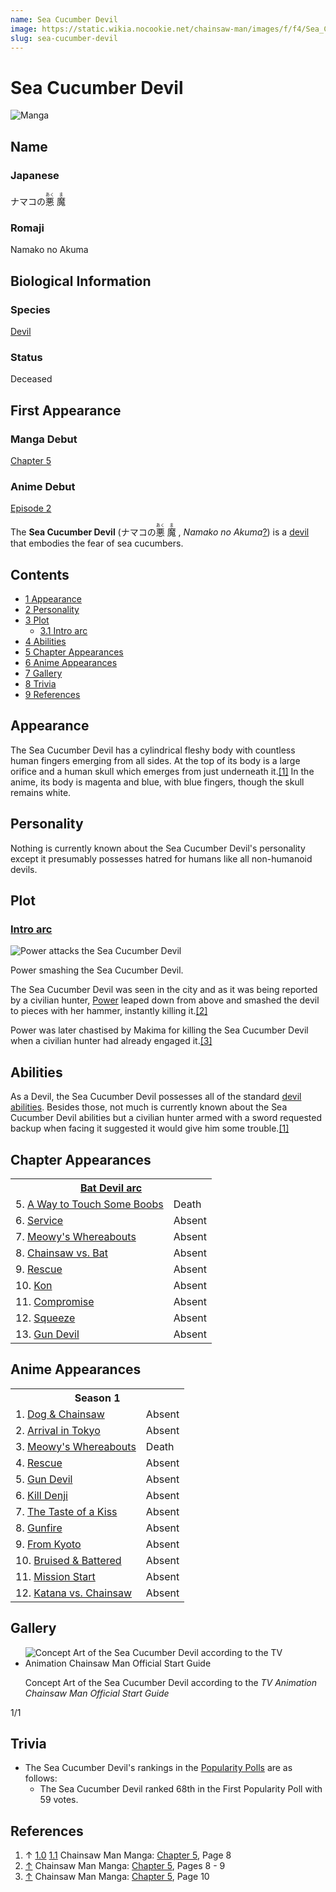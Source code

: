 ```yaml
---
name: Sea Cucumber Devil
image: https://static.wikia.nocookie.net/chainsaw-man/images/f/f4/Sea_Cucumber_Devil_anime.png
slug: sea-cucumber-devil
---
```


# Sea Cucumber Devil

![Manga](https://static.wikia.nocookie.net/chainsaw-man/images/8/82/Sea_Cucumber_Devil.png "Sea Cucumber Devil.png")

## Name

### Japanese

ナマコの<ruby lang="ja"><rb>悪</rb><rp> (</rp><rt>あく</rt><rp>) </rp></ruby> <ruby lang="ja"><rb>魔</rb><rp> (</rp><rt>ま</rt><rp>)</rp></ruby>

### Romaji

Namako no Akuma

## Biological Information

### Species

[Devil](/devil "Devil")

### Status

Deceased

## First Appearance

### Manga Debut

[Chapter 5](/chapter-5 "Chapter 5")

### Anime Debut

[Episode 2](/episode-2 "Episode 2")

The **Sea Cucumber Devil** (ナマコの<ruby lang="ja"><rb>悪</rb><rp> (</rp><rt>あく</rt><rp>) </rp></ruby> <ruby lang="ja"><rb>魔</rb><rp> (</rp><rt>ま</rt><rp>) </rp></ruby> , _Namako no Akuma_[?](http://en.wikipedia.org/wiki/Help:Installing_Japanese_character_sets "wikipedia:Help:Installing Japanese character sets")) is a [devil](/devil "Devil") that embodies the fear of sea cucumbers.

## Contents

-   [1 Appearance](#Appearance)
-   [2 Personality](#Personality)
-   [3 Plot](#Plot)
    -   [3.1 Intro arc](#Intro_arc)
-   [4 Abilities](#Abilities)
-   [5 Chapter Appearances](#Chapter_Appearances)
-   [6 Anime Appearances](#Anime_Appearances)
-   [7 Gallery](#Gallery)
-   [8 Trivia](#Trivia)
-   [9 References](#References)

## Appearance

The Sea Cucumber Devil has a cylindrical fleshy body with countless human fingers emerging from all sides. At the top of its body is a large orifice and a human skull which emerges from just underneath it.[\[1\]](#cite_note-Ch5Pg8-1) In the anime, its body is magenta and blue, with blue fingers, though the skull remains white.

## Personality

Nothing is currently known about the Sea Cucumber Devil's personality except it presumably possesses hatred for humans like all non-humanoid devils.

## Plot

### [Intro arc](/intro-arc "Intro arc")

![Power attacks the Sea Cucumber Devil](https://static.wikia.nocookie.net/chainsaw-man/images/c/c0/Power_attacks_the_Sea_Cucumber_Devil.png "Power attacks the Sea Cucumber Devil.png")

[](/file:power-attacks-the-sea-cucumber-devil.png)

Power smashing the Sea Cucumber Devil.

The Sea Cucumber Devil was seen in the city and as it was being reported by a civilian hunter, [Power](/power "Power") leaped down from above and smashed the devil to pieces with her hammer, instantly killing it.[\[2\]](#cite_note-Ch5Pg8_-_9-2)

Power was later chastised by Makima for killing the Sea Cucumber Devil when a civilian hunter had already engaged it.[\[3\]](#cite_note-Ch5Pg10-3)

## Abilities

As a Devil, the Sea Cucumber Devil possesses all of the standard [devil abilities](/devil#general-abilities "Devil"). Besides those, not much is currently known about the Sea Cucumber Devil abilities but a civilian hunter armed with a sword requested backup when facing it suggested it would give him some trouble.[\[1\]](#cite_note-Ch5Pg8-1)  

## Chapter Appearances

<table><tbody><tr><th colspan="2"><center><a href="/bat-devil-arc" title="Bat Devil arc"><span>Bat Devil arc</span></a></center></th></tr><tr><td>5. <a href="/chapter-5" title="Chapter 5">A Way to Touch Some Boobs</a></td><td><span>Death</span></td></tr><tr><td>6. <a href="/chapter-6" title="Chapter 6">Service</a></td><td><span>Absent</span></td></tr><tr><td>7. <a href="/chapter-7" title="Chapter 7">Meowy's Whereabouts</a></td><td><span>Absent</span></td></tr><tr><td>8. <a href="/chapter-8" title="Chapter 8">Chainsaw vs. Bat</a></td><td><span>Absent</span></td></tr><tr><td>9. <a href="/chapter-9" title="Chapter 9">Rescue</a></td><td><span>Absent</span></td></tr><tr><td>10. <a href="/chapter-10" title="Chapter 10">Kon</a></td><td><span>Absent</span></td></tr><tr><td>11. <a href="/chapter-11" title="Chapter 11">Compromise</a></td><td><span>Absent</span></td></tr><tr><td>12. <a href="/chapter-12" title="Chapter 12">Squeeze</a></td><td><span>Absent</span></td></tr><tr><td>13. <a href="/chapter-13" title="Chapter 13">Gun Devil</a></td><td><span>Absent</span></td></tr></tbody></table>

## Anime Appearances

<table><tbody><tr><th colspan="2"><center><span title="Season 1 (page does not exist)" data-uncrawlable-url="L3dpa2kvU2Vhc29uXzE/YWN0aW9uPWVkaXQmcmVkbGluaz0x"><span>Season 1</span></span></center></th></tr><tr><td>1. <a href="/episode-1" title="Episode 1">Dog &amp; Chainsaw</a></td><td><span>Absent</span></td></tr><tr><td>2. <a href="/episode-2" title="Episode 2">Arrival in Tokyo</a></td><td><span>Absent</span></td></tr><tr><td>3. <a href="/episode-3" title="Episode 3">Meowy's Whereabouts</a></td><td><span>Death</span></td></tr><tr><td>4. <a href="/episode-4" title="Episode 4">Rescue</a></td><td><span>Absent</span></td></tr><tr><td>5. <a href="/episode-5" title="Episode 5">Gun Devil</a></td><td><span>Absent</span></td></tr><tr><td>6. <a href="/episode-6" title="Episode 6">Kill Denji</a></td><td><span>Absent</span></td></tr><tr><td>7. <a href="/episode-7" title="Episode 7">The Taste of a Kiss</a></td><td><span>Absent</span></td></tr><tr><td>8. <a href="/episode-8" title="Episode 8">Gunfire</a></td><td><span>Absent</span></td></tr><tr><td>9. <a href="/episode-9" title="Episode 9">From Kyoto</a></td><td><span>Absent</span></td></tr><tr><td>10. <a href="/episode-10" title="Episode 10">Bruised &amp; Battered</a></td><td><span>Absent</span></td></tr><tr><td>11. <a href="/episode-11" title="Episode 11">Mission Start</a></td><td><span>Absent</span></td></tr><tr><td>12. <a href="/episode-12" title="Episode 12">Katana vs. Chainsaw</a></td><td><span>Absent</span></td></tr></tbody></table>

## Gallery

-   ![Concept Art of the Sea Cucumber Devil according to the TV Animation Chainsaw Man Official Start Guide](https://static.wikia.nocookie.net/chainsaw-man/images/5/51/Sea_Cucumber_Devil_Concept_Art.png "Sea Cucumber Devil Concept Art.png")
    
    Concept Art of the Sea Cucumber Devil according to the _TV Animation Chainsaw Man Official Start Guide_
    

1/1

## Trivia

-   The Sea Cucumber Devil's rankings in the [Popularity Polls](/popularity-polls "Popularity Polls") are as follows:
    -   The Sea Cucumber Devil ranked 68th in the First Popularity Poll with 59 votes.

## References

1.  ↑ [1.0](#cite_ref-Ch5Pg8_1-0) [1.1](#cite_ref-Ch5Pg8_1-1) Chainsaw Man Manga: [Chapter 5](/chapter-5 "Chapter 5"), Page 8
2.  [↑](#cite_ref-Ch5Pg8_-_9_2-0) Chainsaw Man Manga: [Chapter 5](/chapter-5 "Chapter 5"), Pages 8 - 9
3.  [↑](#cite_ref-Ch5Pg10_3-0) Chainsaw Man Manga: [Chapter 5](/chapter-5 "Chapter 5"), Page 10